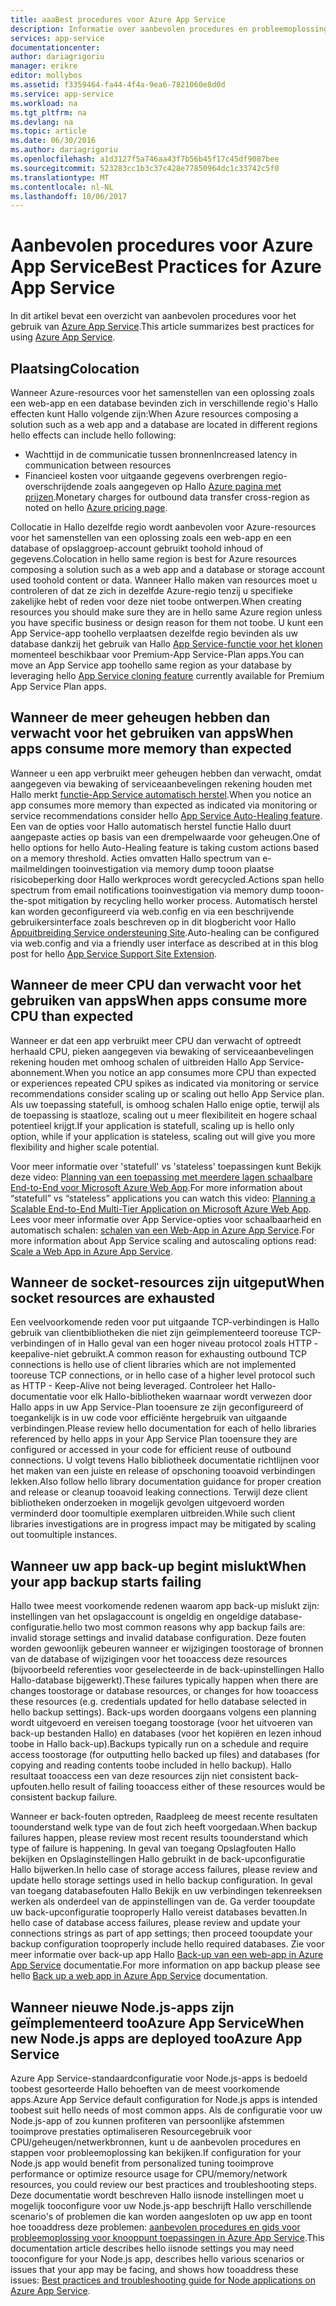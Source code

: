 ```yaml
---
title: aaaBest procedures voor Azure App Service
description: Informatie over aanbevolen procedures en probleemoplossing voor Azure App Service.
services: app-service
documentationcenter: 
author: dariagrigoriu
manager: erikre
editor: mollybos
ms.assetid: f3359464-fa44-4f4a-9ea6-7821060e8d0d
ms.service: app-service
ms.workload: na
ms.tgt_pltfrm: na
ms.devlang: na
ms.topic: article
ms.date: 06/30/2016
ms.author: dariagrigoriu
ms.openlocfilehash: a1d3127f5a746aa43f7b56b45f17c45df9087bee
ms.sourcegitcommit: 523283cc1b3c37c428e77850964dc1c33742c5f0
ms.translationtype: MT
ms.contentlocale: nl-NL
ms.lasthandoff: 10/06/2017
---
```

# <a name="best-practices-for-azure-app-service"></a><span data-ttu-id="c1496-103">Aanbevolen procedures voor Azure App Service</span><span class="sxs-lookup"><span data-stu-id="c1496-103">Best Practices for Azure App Service</span></span>
<span data-ttu-id="c1496-104">In dit artikel bevat een overzicht van aanbevolen procedures voor het gebruik van [Azure App Service](http://go.microsoft.com/fwlink/?LinkId=529714).</span><span class="sxs-lookup"><span data-stu-id="c1496-104">This article summarizes best practices for using [Azure App Service](http://go.microsoft.com/fwlink/?LinkId=529714).</span></span> 

## <span data-ttu-id="c1496-105"><a name="colocation"></a>Plaatsing</span><span class="sxs-lookup"><span data-stu-id="c1496-105"><a name="colocation"></a>Colocation</span></span>
<span data-ttu-id="c1496-106">Wanneer Azure-resources voor het samenstellen van een oplossing zoals een web-app en een database bevinden zich in verschillende regio's Hallo effecten kunt Hallo volgende zijn:</span><span class="sxs-lookup"><span data-stu-id="c1496-106">When Azure resources composing a solution such as a web app and a database are located in different regions hello effects can include hello following:</span></span>

* <span data-ttu-id="c1496-107">Wachttijd in de communicatie tussen bronnen</span><span class="sxs-lookup"><span data-stu-id="c1496-107">Increased latency in communication between resources</span></span>
* <span data-ttu-id="c1496-108">Financieel kosten voor uitgaande gegevens overbrengen regio-overschrijdende zoals aangegeven op Hallo [Azure pagina met prijzen](https://azure.microsoft.com/pricing/details/data-transfers).</span><span class="sxs-lookup"><span data-stu-id="c1496-108">Monetary charges for outbound data transfer cross-region as noted on hello [Azure pricing page](https://azure.microsoft.com/pricing/details/data-transfers).</span></span>

<span data-ttu-id="c1496-109">Collocatie in Hallo dezelfde regio wordt aanbevolen voor Azure-resources voor het samenstellen van een oplossing zoals een web-app en een database of opslaggroep-account gebruikt toohold inhoud of gegevens.</span><span class="sxs-lookup"><span data-stu-id="c1496-109">Colocation in hello same region is best for Azure resources composing a solution such as a web app and a database or storage account used toohold content or data.</span></span> <span data-ttu-id="c1496-110">Wanneer Hallo maken van resources moet u controleren of dat ze zich in dezelfde Azure-regio tenzij u specifieke zakelijke hebt of reden voor deze niet toobe ontwerpen.</span><span class="sxs-lookup"><span data-stu-id="c1496-110">When creating resources you should make sure they are in hello same Azure region unless you have specific business or design reason for them not toobe.</span></span> <span data-ttu-id="c1496-111">U kunt een App Service-app toohello verplaatsen dezelfde regio bevinden als uw database dankzij het gebruik van Hallo [App Service-functie voor het klonen](app-service-web-app-cloning-portal.md) momenteel beschikbaar voor Premium-App Service-Plan apps.</span><span class="sxs-lookup"><span data-stu-id="c1496-111">You can move an App Service app toohello same region as your database by leveraging hello [App Service cloning feature](app-service-web-app-cloning-portal.md) currently available for Premium App Service Plan apps.</span></span>   

## <span data-ttu-id="c1496-112"><a name="memoryresources"></a>Wanneer de meer geheugen hebben dan verwacht voor het gebruiken van apps</span><span class="sxs-lookup"><span data-stu-id="c1496-112"><a name="memoryresources"></a>When apps consume more memory than expected</span></span>
<span data-ttu-id="c1496-113">Wanneer u een app verbruikt meer geheugen hebben dan verwacht, omdat aangegeven via bewaking of serviceaanbevelingen rekening houden met Hallo merkt [functie-App Service automatisch herstel](https://azure.microsoft.com/blog/auto-healing-windows-azure-web-sites).</span><span class="sxs-lookup"><span data-stu-id="c1496-113">When you notice an app consumes more memory than expected as indicated via monitoring or service recommendations consider hello [App Service Auto-Healing feature](https://azure.microsoft.com/blog/auto-healing-windows-azure-web-sites).</span></span> <span data-ttu-id="c1496-114">Een van de opties voor Hallo automatisch herstel functie Hallo duurt aangepaste acties op basis van een drempelwaarde voor geheugen.</span><span class="sxs-lookup"><span data-stu-id="c1496-114">One of hello options for hello Auto-Healing feature is taking custom actions based on a memory threshold.</span></span> <span data-ttu-id="c1496-115">Acties omvatten Hallo spectrum van e-mailmeldingen tooinvestigation via memory dump tooon plaatse risicobeperking door Hallo werkproces wordt gerecycled.</span><span class="sxs-lookup"><span data-stu-id="c1496-115">Actions span hello spectrum from email notifications tooinvestigation via memory dump tooon-the-spot mitigation by recycling hello worker process.</span></span> <span data-ttu-id="c1496-116">Automatisch herstel kan worden geconfigureerd via web.config en via een beschrijvende gebruikersinterface zoals beschreven op in dit blogbericht voor Hallo [Appuitbreiding Service ondersteuning Site](https://azure.microsoft.com/blog/additional-updates-to-support-site-extension-for-azure-app-service-web-apps).</span><span class="sxs-lookup"><span data-stu-id="c1496-116">Auto-healing can be configured via web.config and via a friendly user interface as described at in this blog post for hello [App Service Support Site Extension](https://azure.microsoft.com/blog/additional-updates-to-support-site-extension-for-azure-app-service-web-apps).</span></span>   

## <span data-ttu-id="c1496-117"><a name="CPUresources"></a>Wanneer de meer CPU dan verwacht voor het gebruiken van apps</span><span class="sxs-lookup"><span data-stu-id="c1496-117"><a name="CPUresources"></a>When apps consume more CPU than expected</span></span>
<span data-ttu-id="c1496-118">Wanneer er dat een app verbruikt meer CPU dan verwacht of optreedt herhaald CPU, pieken aangegeven via bewaking of serviceaanbevelingen rekening houden met omhoog schalen of uitbreiden Hallo App Service-abonnement.</span><span class="sxs-lookup"><span data-stu-id="c1496-118">When you notice an app consumes more CPU than expected or experiences repeated CPU spikes as indicated via monitoring or service recommendations consider scaling up or scaling out hello App Service plan.</span></span> <span data-ttu-id="c1496-119">Als uw toepassing statefull, is omhoog schalen Hallo enige optie, terwijl als de toepassing is staatloze, scaling out u meer flexibiliteit en hogere schaal potentieel krijgt.</span><span class="sxs-lookup"><span data-stu-id="c1496-119">If your application is statefull, scaling up is hello only option, while if your application is stateless, scaling out will give you more flexibility and higher scale potential.</span></span> 

<span data-ttu-id="c1496-120">Voor meer informatie over 'statefull' vs 'stateless' toepassingen kunt Bekijk deze video: [Planning van een toepassing met meerdere lagen schaalbare End-to-End voor Microsoft Azure Web App](https://channel9.msdn.com/Events/TechEd/NorthAmerica/2014/DEV-B414#fbid=?hashlink=fbid).</span><span class="sxs-lookup"><span data-stu-id="c1496-120">For more information about “statefull” vs “stateless” applications you can watch this video: [Planning a Scalable End-to-End Multi-Tier Application on Microsoft Azure Web App](https://channel9.msdn.com/Events/TechEd/NorthAmerica/2014/DEV-B414#fbid=?hashlink=fbid).</span></span> <span data-ttu-id="c1496-121">Lees voor meer informatie over App Service-opties voor schaalbaarheid en automatisch schalen: [schalen van een Web-App in Azure App Service](web-sites-scale.md).</span><span class="sxs-lookup"><span data-stu-id="c1496-121">For more information about App Service scaling and autoscaling options read: [Scale a Web App in Azure App Service](web-sites-scale.md).</span></span>  

## <span data-ttu-id="c1496-122"><a name="socketresources"></a>Wanneer de socket-resources zijn uitgeput</span><span class="sxs-lookup"><span data-stu-id="c1496-122"><a name="socketresources"></a>When socket resources are exhausted</span></span>
<span data-ttu-id="c1496-123">Een veelvoorkomende reden voor put uitgaande TCP-verbindingen is Hallo gebruik van clientbibliotheken die niet zijn geïmplementeerd tooreuse TCP-verbindingen of in Hallo geval van een hoger niveau protocol zoals HTTP - keepalive-niet gebruikt.</span><span class="sxs-lookup"><span data-stu-id="c1496-123">A common reason for exhausting outbound TCP connections is hello use of client libraries which are not implemented tooreuse TCP connections, or in hello case of a higher level protocol such as HTTP - Keep-Alive not being leveraged.</span></span> <span data-ttu-id="c1496-124">Controleer het Hallo-documentatie voor elk Hallo-bibliotheken waarnaar wordt verwezen door Hallo apps in uw App Service-Plan tooensure ze zijn geconfigureerd of toegankelijk is in uw code voor efficiënte hergebruik van uitgaande verbindingen.</span><span class="sxs-lookup"><span data-stu-id="c1496-124">Please review hello documentation for each of hello libraries referenced by hello apps in your App Service Plan tooensure they are configured or accessed in your code for efficient reuse of outbound connections.</span></span> <span data-ttu-id="c1496-125">U volgt tevens Hallo bibliotheek documentatie richtlijnen voor het maken van een juiste en release of opschoning tooavoid verbindingen lekken.</span><span class="sxs-lookup"><span data-stu-id="c1496-125">Also follow hello library documentation guidance for proper creation and release or cleanup tooavoid leaking connections.</span></span> <span data-ttu-id="c1496-126">Terwijl deze client bibliotheken onderzoeken in mogelijk gevolgen uitgevoerd worden verminderd door toomultiple exemplaren uitbreiden.</span><span class="sxs-lookup"><span data-stu-id="c1496-126">While such client libraries investigations are in progress impact may be mitigated by scaling out toomultiple instances.</span></span>  

## <span data-ttu-id="c1496-127"><a name="appbackup"></a>Wanneer uw app back-up begint mislukt</span><span class="sxs-lookup"><span data-stu-id="c1496-127"><a name="appbackup"></a>When your app backup starts failing</span></span>
<span data-ttu-id="c1496-128">Hallo twee meest voorkomende redenen waarom app back-up mislukt zijn: instellingen van het opslagaccount is ongeldig en ongeldige database-configuratie.</span><span class="sxs-lookup"><span data-stu-id="c1496-128">hello two most common reasons why app backup fails are: invalid storage settings and invalid database configuration.</span></span> <span data-ttu-id="c1496-129">Deze fouten worden gewoonlijk gebeuren wanneer er wijzigingen toostorage of bronnen van de database of wijzigingen voor het tooaccess deze resources (bijvoorbeeld referenties voor geselecteerde in de back-upinstellingen Hallo Hallo-database bijgewerkt).</span><span class="sxs-lookup"><span data-stu-id="c1496-129">These failures typically happen when there are changes toostorage or database resources, or changes for how tooaccess these resources (e.g. credentials updated for hello database selected in hello backup settings).</span></span> <span data-ttu-id="c1496-130">Back-ups worden doorgaans volgens een planning wordt uitgevoerd en vereisen toegang toostorage (voor het uitvoeren van back-up bestanden Hallo) en databases (voor het kopiëren en lezen inhoud toobe in Hallo back-up).</span><span class="sxs-lookup"><span data-stu-id="c1496-130">Backups typically run on a schedule and require access toostorage (for outputting hello backed up files) and databases (for copying and reading contents toobe included in hello backup).</span></span> <span data-ttu-id="c1496-131">Hallo resultaat tooaccess een van deze resources zijn niet consistent back-upfouten.</span><span class="sxs-lookup"><span data-stu-id="c1496-131">hello result of failing tooaccess either of these resources would be consistent backup failure.</span></span> 

<span data-ttu-id="c1496-132">Wanneer er back-fouten optreden, Raadpleeg de meest recente resultaten toounderstand welk type van de fout zich heeft voorgedaan.</span><span class="sxs-lookup"><span data-stu-id="c1496-132">When backup failures happen, please review most recent results toounderstand which type of failure is happening.</span></span> <span data-ttu-id="c1496-133">In geval van toegang Opslagfouten Hallo bekijken en Opslaginstellingen Hallo gebruikt in de back-upconfiguratie Hallo bijwerken.</span><span class="sxs-lookup"><span data-stu-id="c1496-133">In hello case of storage access failures, please review and update hello storage settings used in hello backup configuration.</span></span> <span data-ttu-id="c1496-134">In geval van toegang databasefouten Hallo Bekijk en uw verbindingen tekenreeksen werken als onderdeel van de appinstellingen van de. Ga verder tooupdate uw back-upconfiguratie tooproperly Hallo vereist databases bevatten.</span><span class="sxs-lookup"><span data-stu-id="c1496-134">In hello case of database access failures, please review and update your connections strings as part of app settings; then proceed tooupdate your backup configuration tooproperly include hello required databases.</span></span> <span data-ttu-id="c1496-135">Zie voor meer informatie over back-up app Hallo [Back-up van een web-app in Azure App Service](web-sites-backup.md) documentatie.</span><span class="sxs-lookup"><span data-stu-id="c1496-135">For more information on app backup please see hello [Back up a web app in Azure App Service](web-sites-backup.md) documentation.</span></span>

## <span data-ttu-id="c1496-136"><a name="nodejs"></a>Wanneer nieuwe Node.js-apps zijn geïmplementeerd tooAzure App Service</span><span class="sxs-lookup"><span data-stu-id="c1496-136"><a name="nodejs"></a>When new Node.js apps are deployed tooAzure App Service</span></span>
<span data-ttu-id="c1496-137">Azure App Service-standaardconfiguratie voor Node.js-apps is bedoeld toobest gesorteerde Hallo behoeften van de meest voorkomende apps.</span><span class="sxs-lookup"><span data-stu-id="c1496-137">Azure App Service default configuration for Node.js apps is intended toobest suit hello needs of most common apps.</span></span> <span data-ttu-id="c1496-138">Als de configuratie voor uw Node.js-app of zou kunnen profiteren van persoonlijke afstemmen tooimprove prestaties optimaliseren Resourcegebruik voor CPU/geheugen/netwerkbronnen, kunt u de aanbevolen procedures en stappen voor probleemoplossing kan bekijken.</span><span class="sxs-lookup"><span data-stu-id="c1496-138">If configuration for your Node.js app would benefit from personalized tuning tooimprove performance or optimize resource usage for CPU/memory/network resources, you could review our best practices and troubleshooting steps.</span></span> <span data-ttu-id="c1496-139">Deze documentatie wordt beschreven Hallo iisnode instellingen moet u mogelijk tooconfigure voor uw Node.js-app beschrijft Hallo verschillende scenario's of problemen die kan worden aangesloten op uw app en toont hoe tooaddress deze problemen: [aanbevolen procedures en gids voor probleemoplossing voor knooppunt toepassingen in Azure App Service](app-service-web-nodejs-best-practices-and-troubleshoot-guide.md).</span><span class="sxs-lookup"><span data-stu-id="c1496-139">This documentation article describes hello iisnode settings you may need tooconfigure for your Node.js app, describes hello various scenarios or issues that your app may be facing, and shows how tooaddress these issues: [Best practices and troubleshooting guide for Node applications on Azure App Service](app-service-web-nodejs-best-practices-and-troubleshoot-guide.md).</span></span>   

